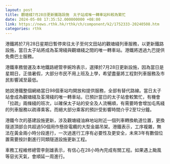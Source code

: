 ```yaml
---
layout: post
title: 觀塘綫7月28日更新鐵路設施　太子站成唯一轉車站料較為繁忙
date: 2024-05-08 17:35:52.000000000 +08:00
link: https://news.rthk.hk/rthk/ch/component/k2/1752333-20240508.htm
categories: rthk
---
```


港鐵將於7月28日星期日暫停來往太子至何文田站的觀塘綫列車服務，以更新鐵路設施，當日太子站將成為荃灣綫與觀塘綫之間的唯一轉車站。港鐵將透過九巴提供免費巴士服務。

港鐵車務營運及本地鐵路總管李婉玲表示，選擇於7月28日更新設施，因為當日是星期日，正值暑假，大部分市民不用上班及上學，希望盡量將工程對列車服務及市民影響減至最低。

她說港鐵整個網絡當日98個車站均開放和提供服務，全部有替代路線。當日太子站會成為觀塘綫及荃灣綫的唯一轉車站，已預計當日的太子站會較繁忙，有機會「拉疏」兩條綫的班次，以確保太子站的安全及人流暢順，有需要時會增加屯馬綫的列車服務以疏導乘客。而絕大部分乘客的預計受影響時間介乎2至12分鐘。

港鐵今次的基建設施更新，涉及觀塘綫油麻地站附近一個列車轉換軌道位置，更換隧道頂部合共超過50個用作懸掛電纜的大型金屬吊架。港鐵表示，工序複雜，無法在黃金兩小時分段進行，一次過進行工序有必要性及更安全，未來3年有數個位置需要按計劃進行同類隧道設施更新工程。

車務工程維修總管李劍雄表示，有信心在28小時內完成有關工程。如果遇上颱風等惡劣天氣，會順延一周進行。

